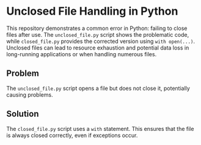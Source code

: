 # Unclosed File Handling in Python

This repository demonstrates a common error in Python: failing to close files after use.  The `unclosed_file.py` script shows the problematic code, while `closed_file.py` provides the corrected version using `with open(...)`. Unclosed files can lead to resource exhaustion and potential data loss in long-running applications or when handling numerous files.

## Problem

The `unclosed_file.py` script opens a file but does not close it, potentially causing problems.

## Solution

The `closed_file.py` script uses a `with` statement. This ensures that the file is always closed correctly, even if exceptions occur.